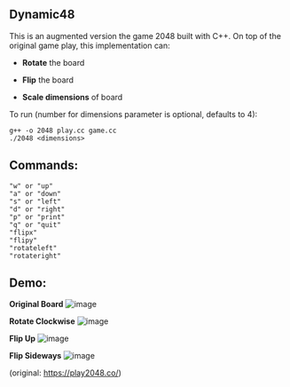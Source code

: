 ## Dynamic48

This is an augmented version the game 2048 built with C++. On top of the original game play, this implementation can:

- **Rotate** the board

- **Flip** the board

- **Scale dimensions** of board

To run (number for dimensions parameter is optional, defaults to 4):
```
g++ -o 2048 play.cc game.cc
./2048 <dimensions>
```

## Commands:
```
"w" or "up"
"a" or "down"
"s" or "left"
"d" or "right"
"p" or "print"
"q" or "quit"
"flipx"
"flipy"
"rotateleft"
"rotateright"
```

## Demo:
**Original Board**
![image](https://github.com/user-attachments/assets/73d8fa01-bbe1-4292-a52f-69110ee68016)

**Rotate Clockwise**
![image](https://github.com/user-attachments/assets/1f977e70-a25e-4d0f-a78d-f7264ba5cca7)

**Flip Up**
![image](https://github.com/user-attachments/assets/c3a37bf5-2152-42f9-bcc1-b048189e51c8)

**Flip Sideways**
![image](https://github.com/user-attachments/assets/7f3e2d2e-77a6-4eda-8a3b-e44e24f0e3d6)

(original: https://play2048.co/)
